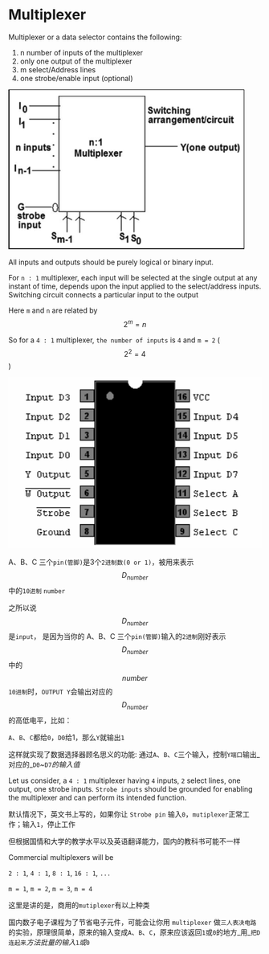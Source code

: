 # Multiplexer

Multiplexer or a data selector contains the following:

1. n number of inputs of the multiplexer
2. only one output of the multiplexer
3. m select/Address lines
4. one strobe/enable input \(optional\)

![](../.gitbook/assets/multiplexer%20%281%29.png)

All inputs and outputs should be purely logical or binary input.

For `n : 1` multiplexer, each input will be selected at the single output at any instant of time, depends upon the input applied to the select/address inputs. Switching circuit connects a particular input to the output

Here `m` and `n` are related by $$2^m = n$$

So for a `4 : 1` multiplexer, `the number of inputs` is `4` and `m = 2` \($$2^2 = 4$$\)

![](../.gitbook/assets/mutiplexer_74LS151.png)

A、B、C 三个`pin(管脚)`是3个`2进制数(0 or 1)`，被用来表示$$D_{number}$$中的`10进制` `number`

之所以说 $$D_{number}$$ 是`input`， 是因为当你的 A、B、C 三个`pin(管脚)`输入的`2进制`刚好表示 $$D_{number}$$ 中的 $$number$$ `10进制`时，`OUTPUT Y`会输出对应的 $$D_{number}$$ 的高低电平，比如：

`A`、`B`、`C`都给`0`，`D0`给1，那么`Y`就输出`1`

这样就实现了数据选择器顾名思义的功能: 通过`A`、`B`、`C`三个输入，控制`Y端口`输出_对应的_`D0`_~_`D7`_的输入值_

Let us consider, a `4 : 1` multiplexer having `4` inputs, `2` select lines, one output, one strobe inputs. `Strobe inputs` should be grounded for enabling the multiplexer and can perform its intended function.

默认情况下，英文书上写的，如果你让 `Strobe pin` 输入`0`，`mutiplexer`正常工作；输入`1`，停止工作

但根据国情和大学的教学水平以及英语翻译能力，国内的教科书可能不一样

Commercial multiplexers will be

`2 : 1`, `4 : 1`, `8 : 1`, `16 : 1`, `...`

`m = 1`, `m = 2`, `m = 3`, `m = 4`

这里是讲的是，商用的`mutiplexer`有以上种类

国内数子电子课程为了节省电子元件，可能会让你用 `multiplexer` 做`三人表决电路`的实验，原理很简单，原来的输入变成`A`、`B`、`C`，原来应该返回`1`或`0`的地方_用_`把D连起来`_方法批量的输入_`1`_或_`0`

